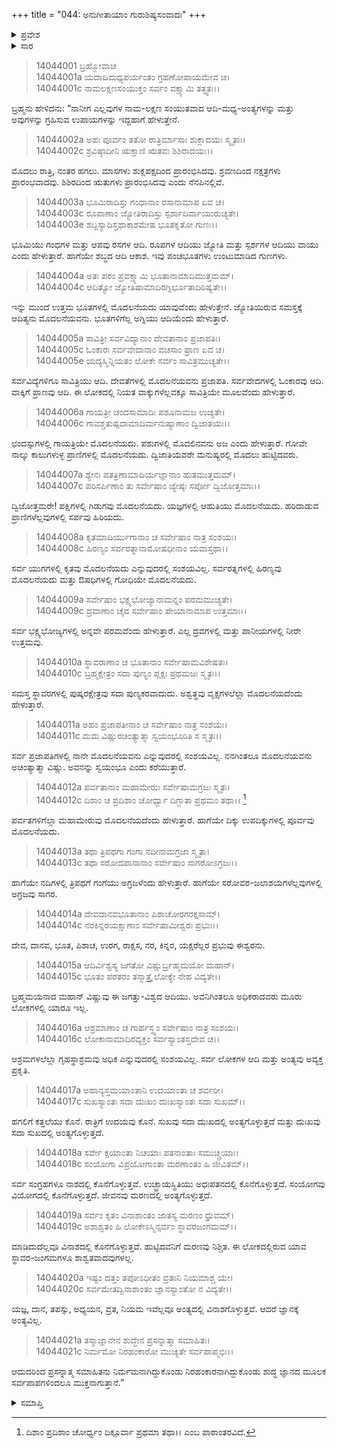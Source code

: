 +++
title = "044: ಅನುಗೀತಾಯಾಂ ಗುರುಶಿಷ್ಯಸಂವಾದಃ"
+++

<details><summary>ಪ್ರವೇಶ</summary>


।।   ಓಂ ಓಂ ನಮೋ ನಾರಾಯಣಾಯ।।   ಶ್ರೀ ವೇದವ್ಯಾಸಾಯ ನಮಃ ।।

ಶ್ರೀ ಕೃಷ್ಣದ್ವೈಪಾಯನ ವೇದವ್ಯಾಸ ವಿರಚಿತ  

**ಶ್ರೀ ಮಹಾಭಾರತ**

**ಅಶ್ವಮೇಧಿಕ ಪರ್ವ**

**ಅಶ್ವಮೇಧಿಕ ಪರ್ವ**

**ಅಧ್ಯಾಯ 44**


</details>

<details><summary>ಸಾರ</summary>

ಕೃಷ್ಣನು ಅರ್ಜುನನಿಗೆ ಮೋಕ್ಷ ವಿಷಯಕ ಗುರು-ಶಿಷ್ಯರ ಸಂವಾದವನ್ನು ಮುಂದುವರಿಸಿ ಹೇಳಿದುದು (1-21).


</details>

> 14044001 ಬ್ರಹ್ಮೋವಾಚ  
14044001a ಯದಾದಿಮಧ್ಯಪರ್ಯಂತಂ ಗ್ರಹಣೋಪಾಯಮೇವ ಚ।  
14044001c ನಾಮಲಕ್ಷಣಸಂಯುಕ್ತಂ ಸರ್ವಂ ವಕ್ಷ್ಯಾಮಿ ತತ್ತ್ವತಃ।।

ಬ್ರಹ್ಮನು ಹೇಳಿದನು: “ನಾನೀಗ ಎಲ್ಲವುಗಳ ನಾಮ-ಲಕ್ಷಣ ಸಂಯುತವಾದ ಆದಿ-ಮಧ್ಯ-ಅಂತ್ಯಗಳನ್ನು ಮತ್ತು ಅವುಗಳನ್ನು ಗ್ರಹಿಸುವ ಉಪಾಯಗಳನ್ನು ಇದ್ದಹಾಗೆ ಹೇಳುತ್ತೇನೆ.

> 14044002a ಅಹಃ ಪೂರ್ವಂ ತತೋ ರಾತ್ರಿರ್ಮಾಸಾಃ ಶುಕ್ಲಾದಯಃ ಸ್ಮೃತಾಃ।  
14044002c ಶ್ರವಿಷ್ಠಾದೀನಿ ಋಕ್ಷಾಣಿ ಋತವಃ ಶಿಶಿರಾದಯಃ।।

ಮೊದಲು ರಾತ್ರಿ, ನಂತರ ಹಗಲು. ಮಾಸಗಳು ಶುಕ್ಲಪಕ್ಷದಿಂದ ಪ್ರಾರಂಭಿಸಿದವು. ಶ್ರವಣದಿಂದ ನಕ್ಷತ್ರಗಳು ಪ್ರಾರಂಭವಾದವು. ಶಿಶಿರದಿಂದ ಋತುಗಳು ಪ್ರಾರಂಭಿಸಿದವು ಎಂದು ನೆನಪಿನಲ್ಲಿವೆ.

> 14044003a ಭೂಮಿರಾದಿಸ್ತು ಗಂಧಾನಾಂ ರಸಾನಾಮಾಪ ಏವ ಚ।  
14044003c ರೂಪಾಣಾಂ ಜ್ಯೋತಿರಾದಿಸ್ತು ಸ್ಪರ್ಶಾದಿರ್ವಾಯುರುಚ್ಯತೇ।  
14044003e ಶಬ್ದಸ್ಯಾದಿಸ್ತಥಾಕಾಶಮೇಷ ಭೂತಕೃತೋ ಗುಣಃ।।

ಭೂಮಿಯು ಗಂಧಗಳ ಮತ್ತು ಆಪವು ರಸಗಳ ಆದಿ. ರೂಪಗಳ ಆದಿಯು ಜ್ಯೋತಿ ಮತ್ತು ಸ್ಪರ್ಶಗಳ ಆದಿಯು ವಾಯು ಎಂದು ಹೇಳುತ್ತಾರೆ. ಹಾಗೆಯೇ ಶಬ್ಧದ ಆದಿ ಆಕಾಶ. ಇವು ಪಂಚಭೂತಗಳು ಉಂಟುಮಾಡಿದ ಗುಣಗಳು.

> 14044004a ಅತಃ ಪರಂ ಪ್ರವಕ್ಷ್ಯಾಮಿ ಭೂತಾನಾಮಾದಿಮುತ್ತಮಮ್।  
14044004c ಆದಿತ್ಯೋ ಜ್ಯೋತಿಷಾಮಾದಿರಗ್ನಿರ್ಭೂತಾದಿರಿಷ್ಯತೇ।।

ಇನ್ನು ಮುಂದೆ ಉತ್ತಮ ಭೂತಗಳಲ್ಲಿ ಮೊದಲನೆಯದು ಯಾವುವೆಂದು ಹೇಳುತ್ತೇನೆ. ಜ್ಯೋತಿಯಿರುವ ಸಮಸ್ತಕ್ಕೆ ಆದಿತ್ಯನು ಮೊದಲನೆಯವನು. ಭೂತಗಳಿಗೆಲ್ಲ ಅಗ್ನಿಯು ಆದಿಯೆಂದು ಹೇಳುತ್ತಾರೆ.

> 14044005a ಸಾವಿತ್ರೀ ಸರ್ವವಿದ್ಯಾನಾಂ ದೇವತಾನಾಂ ಪ್ರಜಾಪತಿಃ।  
14044005c ಓಂಕಾರಃ ಸರ್ವವೇದಾನಾಂ ವಚಸಾಂ ಪ್ರಾಣ ಏವ ಚ।  
14044005e ಯದ್ಯಸ್ಮಿನ್ನಿಯತಂ ಲೋಕೇ ಸರ್ವಂ ಸಾವಿತ್ರಮುಚ್ಯತೇ।।

ಸರ್ವವಿದ್ಯೆಗಳಿಗೂ ಸಾವಿತ್ರಿಯು ಆದಿ. ದೇವತೆಗಳಲ್ಲಿ ಮೊದಲನೆಯವನು ಪ್ರಜಾಪತಿ. ಸರ್ವವೇದಗಳಲ್ಲಿ ಓಂಕಾರವು ಆದಿ. ವಾಕ್ಕಿಗೆ ಪ್ರಾಣವು ಆದಿ. ಈ ಲೋಕದಲ್ಲಿ ನಿಯತ ವಾಕ್ಕುಗಳೆಲ್ಲವಕ್ಕೂ ಸಾವಿತ್ರಿಯೇ ಮೂಲವೆಂದು ಹೇಳುತ್ತಾರೆ.

> 14044006a ಗಾಯತ್ರೀ ಚಂದಸಾಮಾದಿಃ ಪಶೂನಾಮಜ ಉಚ್ಯತೇ।  
14044006c ಗಾವಶ್ಚತುಷ್ಪದಾಮಾದಿರ್ಮನುಷ್ಯಾಣಾಂ ದ್ವಿಜಾತಯಃ।।

ಛಂದಸ್ಸುಗಳಲ್ಲಿ ಗಾಯತ್ರಿಯೇ ಮೊದಲನೆಯದು. ಪಶುಗಳಲ್ಲಿ ಮೊದಲಿನವನು ಅಜ ಎಂದು ಹೇಳುತ್ತಾರೆ. ಗೋವೇ ನಾಲ್ಕು ಕಾಲುಗಳುಳ್ಳ ಪ್ರಾಣಿಗಳಲ್ಲಿ ಮೊದಲನೆಯದು. ದ್ವಿಜಾತಿಯವರೇ ಮನುಷ್ಯರಲ್ಲಿ ಮೊದಲು ಹುಟ್ಟಿದವರು.

> 14044007a ಶ್ಯೇನಃ ಪತತ್ರಿಣಾಮಾದಿರ್ಯಜ್ಞಾನಾಂ ಹುತಮುತ್ತಮಮ್।  
14044007c ಪರಿಸರ್ಪಿಣಾಂ ತು ಸರ್ವೇಷಾಂ ಜ್ಯೇಷ್ಠಃ ಸರ್ಪೋ ದ್ವಿಜೋತ್ತಮಾಃ।।

ದ್ವಿಜೋತ್ತಮರೇ! ಪಕ್ಷಿಗಳಲ್ಲಿ ಗಿಡುಗವು ಮೊದಲನೆಯದು. ಯಜ್ಞಗಳಲ್ಲಿ ಆಹುತಿಯು ಮೊದಲನೆಯದು. ಹರಿದಾಡುವ ಪ್ರಾಣಿಗಳೆಲ್ಲವುಗಳಲ್ಲಿ ಸರ್ಪವು ಹಿರಿಯದು.

> 14044008a ಕೃತಮಾದಿರ್ಯುಗಾನಾಂ ಚ ಸರ್ವೇಷಾಂ ನಾತ್ರ ಸಂಶಯಃ।  
14044008c ಹಿರಣ್ಯಂ ಸರ್ವರತ್ನಾನಾಮೋಷಧೀನಾಂ ಯವಾಸ್ತಥಾ।।

ಸರ್ವ ಯುಗಗಳಲ್ಲಿ ಕೃತವು ಮೊದಲನೆಯದು ಎನ್ನುವುದರಲ್ಲಿ ಸಂಶಯವಿಲ್ಲ. ಸರ್ವರತ್ನಗಳಲ್ಲಿ ಹಿರಣ್ಯವು ಮೊದಲನೆಯದು ಮತ್ತು ಔಷಧಿಗಳಲ್ಲಿ ಗೋಧಿಯೇ ಮೊದಲನೆಯದು.

> 14044009a ಸರ್ವೇಷಾಂ ಭಕ್ಷ್ಯಭೋಜ್ಯಾನಾಮನ್ನಂ ಪರಮಮುಚ್ಯತೇ।  
14044009c ದ್ರವಾಣಾಂ ಚೈವ ಸರ್ವೇಷಾಂ ಪೇಯಾನಾಮಾಪ ಉತ್ತಮಾಃ।।

ಸರ್ವ ಭಕ್ಷ್ಯಭೋಜ್ಯಗಳಲ್ಲಿ ಅನ್ನವೇ ಪರಮವೆಂದು ಹೇಳುತ್ತಾರೆ. ಎಲ್ಲ ದ್ರವಗಳಲ್ಲಿ ಮತ್ತು ಪಾನೀಯಗಳಲ್ಲಿ ನೀರೇ ಉತ್ತಮವು.

> 14044010a ಸ್ಥಾವರಾಣಾಂ ಚ ಭೂತಾನಾಂ ಸರ್ವೇಷಾಮವಿಶೇಷತಃ।  
14044010c ಬ್ರಹ್ಮಕ್ಷೇತ್ರಂ ಸದಾ ಪುಣ್ಯಂ ಪ್ಲಕ್ಷಃ ಪ್ರಥಮಜಃ ಸ್ಮೃತಃ।।

ಸಮಸ್ತ ಸ್ಥಾವರಗಳಲ್ಲಿ ಪುಷ್ಕರಕ್ಷೇತ್ರವು ಸದಾ ಪುಣ್ಯಕರವಾದುದು. ಅಶ್ವತ್ಥವು ವೃಕ್ಷಗಳಲೆಲ್ಲಾ ಮೊದಲನೆಯದೆಂದು ಹೇಳುತ್ತಾರೆ.

> 14044011a ಅಹಂ ಪ್ರಜಾಪತೀನಾಂ ಚ ಸರ್ವೇಷಾಂ ನಾತ್ರ ಸಂಶಯಃ।  
14044011c ಮಮ ವಿಷ್ಣುರಚಿಂತ್ಯಾತ್ಮಾ ಸ್ವಯಂಭೂರಿತಿ ಸ ಸ್ಮೃತಃ।।

ಸರ್ವ ಪ್ರಜಾಪತಿಗಳಲ್ಲಿ ನಾನೇ ಮೊದಲನೆಯವನು ಎನ್ನುವುದರಲ್ಲಿ ಸಂಶಯವಿಲ್ಲ. ನನಗಿಂತಲೂ ಮೊದಲನೆಯವನು ಅಚಿಂತ್ಯಾತ್ಮಾ ವಿಷ್ಣು. ಅವನನ್ನು ಸ್ವಯಂಭೂ ಎಂದು ಕರೆಯುತ್ತಾರೆ.

> 14044012a ಪರ್ವತಾನಾಂ ಮಹಾಮೇರುಃ ಸರ್ವೇಷಾಮಗ್ರಜಃ ಸ್ಮೃತಃ।  
14044012c ದಿಶಾಂ ಚ ಪ್ರದಿಶಾಂ ಚೋರ್ಧ್ವಾ ದಿಗ್ಜಾತಾ ಪ್ರಥಮಂ ತಥಾ।।  [^1]

ಪರ್ವತಗಳಿಗೆಲ್ಲಾ ಮಹಾಮೇರುವು ಮೊದಲನೆಯದೆಂದು ಹೇಳುತ್ತಾರೆ. ಹಾಗೆಯೇ ದಿಕ್ಕು ಉಪದಿಕ್ಕುಗಳಲ್ಲಿ ಪೂರ್ವವು ಮೊದಲನೆಯದು.

> 14044013a ತಥಾ ತ್ರಿಪಥಗಾ ಗಂಗಾ ನದೀನಾಮಗ್ರಜಾ ಸ್ಮೃತಾ।  
14044013c ತಥಾ ಸರೋದಪಾನಾನಾಂ ಸರ್ವೇಷಾಂ ಸಾಗರೋಽಗ್ರಜಃ।।

ಹಾಗೆಯೇ ನದಿಗಳಲ್ಲಿ ತ್ರಿಪಥಗೆ ಗಂಗೆಯು ಅಗ್ರಜಳೆಂದು ಹೇಳುತ್ತಾರೆ. ಹಾಗೆಯೇ ಸರೋವರ-ಜಲಾಶಯಗಳೆಲ್ಲವುಗಳಲ್ಲಿ ಅಗ್ರಜವು ಸಾಗರ.

> 14044014a ದೇವದಾನವಭೂತಾನಾಂ ಪಿಶಾಚೋರಗರಕ್ಷಸಾಮ್।  
14044014c ನರಕಿನ್ನರಯಕ್ಷಾಣಾಂ ಸರ್ವೇಷಾಮೀಶ್ವರಃ ಪ್ರಭುಃ।।

ದೇವ, ದಾನವ, ಭೂತ, ಪಿಶಾಚ, ಉರಗ, ರಾಕ್ಷಸ, ನರ, ಕಿನ್ನರ, ಯಕ್ಷರೆಲ್ಲರ ಪ್ರಭುವು ಈಶ್ವರನು.

> 14044015a ಆದಿರ್ವಿಶ್ವಸ್ಯ ಜಗತೋ ವಿಷ್ಣುರ್ಬ್ರಹ್ಮಮಯೋ ಮಹಾನ್।  
14044015c ಭೂತಂ ಪರತರಂ ತಸ್ಮಾತ್ತ್ರೈಲೋಕ್ಯೇ ನೇಹ ವಿದ್ಯತೇ।।

ಬ್ರಹ್ಮಮಯನಾದ ಮಹಾನ್ ವಿಷ್ಣುವು ಈ ಜಗತ್ತು-ವಿಶ್ವದ ಆದಿಯು. ಅವನಿಗಿಂತಲೂ ಅಧಿಕರಾದವರು ಮೂರು ಲೋಕಗಳಲ್ಲಿ ಯಾರೂ ಇಲ್ಲ.

> 14044016a ಆಶ್ರಮಾಣಾಂ ಚ ಗಾರ್ಹಸ್ಥ್ಯಂ ಸರ್ವೇಷಾಂ ನಾತ್ರ ಸಂಶಯಃ।  
14044016c ಲೋಕಾನಾಮಾದಿರವ್ಯಕ್ತಂ ಸರ್ವಸ್ಯಾಂತಸ್ತದೇವ ಚ।।

ಆಶ್ರಮಗಳಲೆಲ್ಲಾ ಗೃಹಸ್ಥಾಶ್ರಮವು ಅಧಿಕ ಎನ್ನುವುದರಲ್ಲಿ ಸಂಶಯವಿಲ್ಲ. ಸರ್ವ ಲೋಕಗಳ ಆದಿ ಮತ್ತು ಅಂತ್ಯವು ಅವ್ಯಕ್ತ ಪ್ರಕೃತಿ.

> 14044017a ಅಹಾನ್ಯಸ್ತಮಯಾಂತಾನಿ ಉದಯಾಂತಾ ಚ ಶರ್ವರೀ।  
14044017c ಸುಖಸ್ಯಾಂತಃ ಸದಾ ದುಃಖಂ ದುಃಖಸ್ಯಾಂತಃ ಸದಾ ಸುಖಮ್।।

ಹಗಲಿಗೆ ಕತ್ತಲೆಯು ಕೊನೆ. ರಾತ್ರಿಗೆ ಉದಯವು ಕೊನೆ. ಸುಖವು ಸದಾ ದುಃಖದಲ್ಲಿ ಅಂತ್ಯಗೊಳ್ಳುತ್ತದೆ ಮತ್ತು ದುಃಖವು ಸದಾ ಸುಖದಲ್ಲಿ ಅಂತ್ಯಗೊಳ್ಳುತ್ತದೆ.

> 14044018a ಸರ್ವೇ ಕ್ಷಯಾಂತಾ ನಿಚಯಾಃ ಪತನಾಂತಾಃ ಸಮುಚ್ಚ್ರಯಾಃ।  
14044018c ಸಂಯೋಗಾ ವಿಪ್ರಯೋಗಾಂತಾ ಮರಣಾಂತಂ ಹಿ ಜೀವಿತಮ್।।

ಸರ್ವ ಸಂಗ್ರಹಗಳೂ ನಾಶದಲ್ಲಿ ಕೊನೆಗೊಳ್ಳುತ್ತವೆ. ಉಚ್ಛ್ರಾಯಸ್ಥಿತಿಯು ಅಧಃಪತನದಲ್ಲಿ ಕೊನೆಗೊಳ್ಳುತ್ತದೆ. ಸಂಯೋಗವು ವಿಯೋಗದಲ್ಲಿ ಕೊನೆಗೊಳ್ಳುತ್ತದೆ. ಜೀವನವು ಮರಣದಲ್ಲಿ ಅಂತ್ಯಗೊಳ್ಳುತ್ತದೆ.

> 14044019a ಸರ್ವಂ ಕೃತಂ ವಿನಾಶಾಂತಂ ಜಾತಸ್ಯ ಮರಣಂ ಧ್ರುವಮ್।  
14044019c ಅಶಾಶ್ವತಂ ಹಿ ಲೋಕೇಽಸ್ಮಿನ್ಸರ್ವಂ ಸ್ಥಾವರಜಂಗಮಮ್।।

ಮಾಡಿದುದೆಲ್ಲವೂ ವಿನಾಶದಲ್ಲಿ ಕೊನೆಗೊಳ್ಳುತ್ತವೆ. ಹುಟ್ಟಿದವನಿಗೆ ಮರಣವು ನಿಶ್ಚಿತ. ಈ ಲೋಕದಲ್ಲಿರುವ ಯಾವ ಸ್ಥಾವರ-ಜಂಗಮಗಳೂ ಶಾಶ್ವತವಾದವುಗಳಲ್ಲ.

> 14044020a ಇಷ್ಟಂ ದತ್ತಂ ತಪೋಽಧೀತಂ ವ್ರತಾನಿ ನಿಯಮಾಶ್ಚ ಯೇ।  
14044020c ಸರ್ವಮೇತದ್ವಿನಾಶಾಂತಂ ಜ್ಞಾನಸ್ಯಾಂತೋ ನ ವಿದ್ಯತೇ।।

ಯಜ್ಞ, ದಾನ, ತಪಸ್ಸು, ಅಧ್ಯಯನ, ವ್ರತ, ನಿಯಮ ಇವೆಲ್ಲವೂ ಅಂತ್ಯದಲ್ಲಿ ವಿನಾಶಗೊಳ್ಳುತ್ತವೆ. ಆದರೆ ಜ್ಞಾನಕ್ಕೆ ಅಂತ್ಯವಿಲ್ಲ.

> 14044021a ತಸ್ಮಾಜ್ಞಾನೇನ ಶುದ್ಧೇನ ಪ್ರಸನ್ನಾತ್ಮಾ ಸಮಾಹಿತಃ।  
14044021c ನಿರ್ಮಮೋ ನಿರಹಂಕಾರೋ ಮುಚ್ಯತೇ ಸರ್ವಪಾಪ್ಮಭಿಃ।।

ಆದುದರಿಂದ ಪ್ರಸನ್ನಾತ್ಮ ಸಮಾಹಿತನು ನಿರ್ಮಮನಾಗಿದ್ದುಕೊಂಡು ನಿರಹಂಕಾರನಾಗಿದ್ದುಕೊಂಡು ಶುದ್ಧ ಜ್ಞಾನದ ಮೂಲಕ ಸರ್ವಪಾಪಗಳಿಂದಲೂ ಮುಕ್ತನಾಗುತ್ತಾನೆ.”


<details><summary>ಸಮಾಪ್ತಿ</summary>

ಇತಿ ಶ್ರೀಮಹಾಭಾರತೇ ಅಶ್ವಮೇಧಿಕಪರ್ವಣಿ ಅನುಗೀತಾಯಾಂ ಗುರುಶಿಷ್ಯಸಂವಾದೇ ಚತುಶ್ಚತ್ವಾರಿಂಶೋಽಧ್ಯಾಯಃ।।  
ಇದು ಶ್ರೀಮಹಾಭಾರತದಲ್ಲಿ ಅಶ್ವಮೇಧಿಕಪರ್ವದಲ್ಲಿ ಅನುಗೀತಾಯಾಂ ಗುರುಶಿಷ್ಯಸಂವಾದ ಎನ್ನುವ ನಲ್ವತ್ನಾಲ್ಕನೇ ಅಧ್ಯಾಯವು.

</details>

[^1]: ದಿಶಾಂ ಪ್ರದಿಶಾಂ ಚೋರ್ಧ್ವಂ ದಿಕ್ಪೂರ್ವಾ ಪ್ರಥಮಾ ತಥಾ।।   ಎಂಬ ಪಾಠಾಂತರವಿದೆ.


